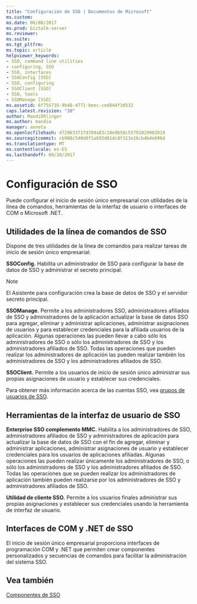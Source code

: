 ```yaml
---
title: "Configuración de SSO | Documentos de Microsoft"
ms.custom: 
ms.date: 06/08/2017
ms.prod: biztalk-server
ms.reviewer: 
ms.suite: 
ms.tgt_pltfrm: 
ms.topic: article
helpviewer_keywords:
- SSO, command line utilities
- configuring, SSO
- SSO, interfaces
- SSOConfig [SSO]
- SSO, configuring
- SSOClient [SSO]
- SSO, tools
- SSOManage [SSO]
ms.assetid: 6f755735-9b48-4771-beec-ced844f3d532
caps.latest.revision: "10"
author: MandiOhlinger
ms.author: mandia
manager: anneta
ms.openlocfilehash: d729633717d709a83c10e9b50c55791029902010
ms.sourcegitcommit: cb908c540d8f1a692d01dc8f313e16cb4b4e696d
ms.translationtype: MT
ms.contentlocale: es-ES
ms.lasthandoff: 09/20/2017
---
```

# <a name="configuring-sso"></a>Configuración de SSO
Puede configurar el inicio de sesión único empresarial con utilidades de la línea de comandos, herramientas de la interfaz de usuario o interfaces de COM o Microsoft .NET.  
  
## <a name="sso-command-line-utilities"></a>Utilidades de la línea de comandos de SSO  
 Dispone de tres utilidades de la línea de comandos para realizar tareas de inicio de sesión único empresarial:  
  
 **SSOConfig.** Habilita un administrador de SSO para configurar la base de datos de SSO y administrar el secreto principal.  
  
> [!NOTE]
>  El Asistente para configuración crea la base de datos de SSO y el servidor secreto principal.  
  
 **SSOManage.** Permite a los administradores SSO, administradores afiliados de SSO y administradores de la aplicación actualizar la base de datos SSO para agregar, eliminar y administrar aplicaciones, administrar asignaciones de usuarios y para establecer credenciales para la afiliada usuarios de la aplicación. Algunas operaciones las pueden llevar a cabo sólo los administradores de SSO o sólo los administradores de SSO y los administradores afiliados de SSO. Todas las operaciones que pueden realizar los administradores de aplicación las pueden realizar también los administradores de SSO y los administradores afiliados de SSO.  
  
 **SSOClient.** Permite a los usuarios de inicio de sesión único administrar sus propias asignaciones de usuario y establecer sus credenciales.  
  
 Para obtener más información acerca de las cuentas SSO, vea [grupos de usuarios de SSO](../core/sso-user-groups.md).  
  
## <a name="sso-ui-tools"></a>Herramientas de la interfaz de usuario de SSO  
 **Enterprise SSO complemento MMC.** Habilita a los administradores de SSO, administradores afiliados de SSO y administradores de aplicación para actualizar la base de datos de SSO con el fin de agregar, eliminar y administrar aplicaciones, administrar asignaciones de usuario y establecer credenciales para los usuarios de aplicaciones afiliadas. Algunas operaciones las pueden realizar únicamente los administradores de SSO, o sólo los administradores de SSO y los administradores afiliados de SSO. Todas las operaciones que se pueden realizar los administradores de aplicación también pueden realizarse por los administradores de SSO y administradores afiliados de SSO.  
  
 **Utilidad de cliente SSO.** Permite a los usuarios finales administrar sus propias asignaciones y establecer sus credenciales usando la herramienta de interfaz de usuario.  
  
## <a name="sso-com-and-net-interfaces"></a>Interfaces de COM y .NET de SSO  
 El inicio de sesión único empresarial proporciona interfaces de programación COM y .NET que permiten crear componentes personalizados y secuencias de comandos para facilitar la administración del sistema SSO.  
  
## <a name="see-also"></a>Vea también  
 [Componentes de SSO](../core/sso-components.md)